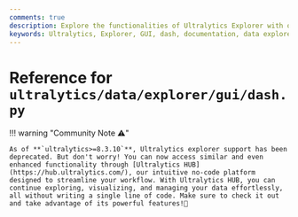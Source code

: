 ```yaml
---
comments: true
description: Explore the functionalities of Ultralytics Explorer with our comprehensive GUI dash documentation.
keywords: Ultralytics, Explorer, GUI, dash, documentation, data explorer, AI query, SQL query, image similarity
---
```


# Reference for `ultralytics/data/explorer/gui/dash.py`

!!! warning "Community Note ⚠️"

    As of **`ultralytics>=8.3.10`**, Ultralytics explorer support has been deprecated. But don't worry! You can now access similar and even enhanced functionality through [Ultralytics HUB](https://hub.ultralytics.com/), our intuitive no-code platform designed to streamline your workflow. With Ultralytics HUB, you can continue exploring, visualizing, and managing your data effortlessly, all without writing a single line of code. Make sure to check it out and take advantage of its powerful features!🚀

<br>

